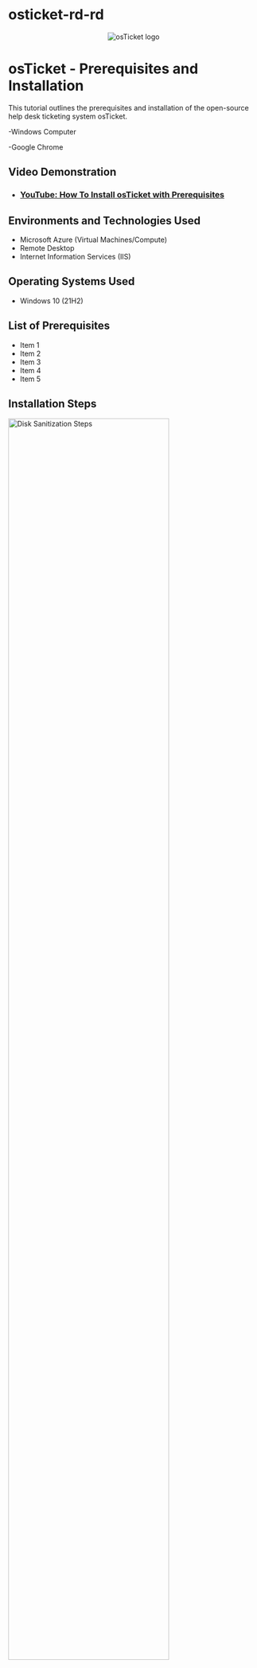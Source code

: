 # osticket-rd-rd

<p align="center">
<img src="https://i.imgur.com/Clzj7Xs.png" alt="osTicket logo"/>
</p>

<h1>osTicket - Prerequisites and Installation</h1>
This tutorial outlines the prerequisites and installation of the open-source help desk ticketing system osTicket.<br />

-Windows Computer

-Google Chrome

<h2>Video Demonstration</h2>

- ### [YouTube: How To Install osTicket with Prerequisites](https://www.youtube.com)

<h2>Environments and Technologies Used</h2>

- Microsoft Azure (Virtual Machines/Compute)
- Remote Desktop
- Internet Information Services (IIS)

<h2>Operating Systems Used </h2>

- Windows 10</b> (21H2)

<h2>List of Prerequisites</h2>

- Item 1
- Item 2
- Item 3
- Item 4
- Item 5




<h2>Installation Steps</h2>

<p>
<img src="https://i.imgur.com/DJmEXEB.png" height="80%" width="80%" alt="Disk Sanitization Steps"/>
</p>
<p>
<strong>Part 1 (Create Virtual Machine in Azure) </strong>
  
<strong>Create a Windows 10 Virtual Machine (VM) with 2-4 Virtual CPUs </strong> <br>

1) Type "portal.azure.com" in the url search bar, which should bring you to the Azure homepage and then click "Virtual Machines" (see screenshot)
![Screenshot 2024-05-19 120803](https://github.com/jaysixco/monitoring-traffic-rd/assets/160427311/3e38d2a9-6b4a-4191-8d7b-371ced1ae53d)

2) On the Virtual Machines page, click "+ Create" (in the left hand corner) and then click "Azure virtual machine" in the drop down menu (see screenshot)
![Screenshot 2024-05-19 121645](https://github.com/jaysixco/monitoring-traffic-rd/assets/160427311/1478bc17-d2e7-4b9e-9da5-d3f1a560becd)


4) For "Resource group *" - click "Create new" and then type whatever name you want <br>
   For "Virtual machine name *" - type whatever name you want <br>
   For "Region *" - Click any option that starts with ("US") <br>
   For "Availability Zone * - Leave it as "Zone 1"<br>
   For "Image *" - click "Windows 10 Pro, version 22H2 - x64 Gen2" <br>
   For "Size *" - Any option that has "2 vcpus" or "4 vcpus" <br>
   For "Username *" - whatever you want <br>
   For "Password *" - whatever you want <br>
   For "Confirm password *" - whatever you typed in previous step <br>
   For "Public inbound ports *" - "Allow selected ports" <br>
   For "Select inbound ports *" - "RDP (3389)" <br>
   Under "Licensing" check the box next to "I confirm I have an eligible Windows 10/11 license with multi-tenant hosting rights." <br>
   When you're done, cLick the blue button at the bottom that says "Review + create"
   An example of how the page should look like when done: <br>
   ![Full page 1](https://github.com/jaysixco/monitoring-traffic-rd/assets/160427311/24ba3f96-d158-43c7-a62b-2b8046d0ad02)
   ![Full page 2](https://github.com/jaysixco/monitoring-traffic-rd/assets/160427311/d0a69adc-1767-4477-824d-e83f8c83e24d)
   
6) Clicking "Review + create" from the previous step will bring you to this page. All you have to do is click the blue button that says "Create".
![Screenshot 2024-05-19 130702](https://github.com/jaysixco/monitoring-traffic-rd/assets/160427311/48b6672d-5ec0-46e2-b79e-4cdf45514bc8)

</p>
<br />

<p>
<img src="https://i.imgur.com/DJmEXEB.png" height="80%" width="80%" alt="Disk Sanitization Steps"/>
</p>
<p>
<strong> Part 2 (Installation) </strong>
  This part is super simple. What it mainly consists of is clicking and downloading things. 


<strong> A - Open Installation File Folder in VM </strong>

1) Log in to VM

2) Open Microsoft Edge, open new tab and paste this link: https://drive.google.com/drive/u/0/folders/1APMfNyfNzcxZC6EzdaNfdZsUwxWYChf6, which will bring you to this page that I will refer to from here on as the "Installation Files page": <br>
<img width="960" alt="Installation Files Page" src="https://github.com/jaysixco/osticket-rd-rd/assets/160427311/a8a64155-d6a0-4bbc-bbe7-0da0be3f145a">



<strong> B - Install / Enable IIS in Windows WITH
CGI and Common HTTP Features</strong>

Right click start menu (1) and Select "Run" (2) > <br>
<img width="485" alt="Start - Run" src="https://github.com/jaysixco/osticket-rd-rd/assets/160427311/11052743-ebe1-49f2-aad1-7973764c86df">
 <br>
Type control, then click "OK"> <br>
<img width="295" alt="control - ok" src="https://github.com/jaysixco/osticket-rd-rd/assets/160427311/b4fcb9fa-a555-45bd-8dcf-39b5e527555e">
<br>
Click "Programs" > <br>
<img width="590" alt="Programs" src="https://github.com/jaysixco/osticket-rd-rd/assets/160427311/7f9abe39-88a5-4e83-969e-eb8402f48a98">
<br>
Click "Turn Windows on/off" > <br>
<img width="590" alt="Windows on off" src="https://github.com/jaysixco/osticket-rd-rd/assets/160427311/dc049e7b-4395-41ad-96d0-c3f383a8e872">
<br>
Check "Internet Information Service" (1), then click the small plus sign next to it to expand it (2) > <br>
<img width="347" alt="Internet Information Service" src="https://github.com/jaysixco/osticket-rd-rd/assets/160427311/f22f6e37-369f-4c8e-a7b7-ca7303de2a71"> 
<br>
CLick small plus sign to Expand "World Wide Web Services" (1), Click small plus sign to Expand "Application Development Features" (2), then check box next to "CGI" (3) <br>
<img width="347" alt="image" src="https://github.com/jaysixco/osticket-rd-rd/assets/160427311/e1b92e80-305e-40d4-be5c-aa369a3c44a4">
<img width="347" alt="Check CGI" src="https://github.com/jaysixco/osticket-rd-rd/assets/160427311/3a9db1da-729b-423e-b01f-2f778bf4051e"> 
<br>
Scroll down a little bit and click small plus sign to Expand "Common HTTP Features", then make sure all the boxes are checked, then click "Ok". When done, Should look like this:
<img width="347" alt="Common HTTP Features" src="https://github.com/jaysixco/osticket-rd-rd/assets/160427311/254933bb-3f0a-4adc-9aff-6d8a74ce8cff">
<br>

<strong> C - From the Installation Files page, download and install PHP Manager for IIS (PHPManagerForIIS_V1.5.0.msi) </strong> <br>
1) Start at the Installation Files Page br>
<img width="960" alt="Installation Files Page" src="https://github.com/jaysixco/osticket-rd-rd/assets/160427311/b6d5539d-ddfc-435d-809e-791d073f8ac3">
<br>
2) Click PHP Manager's download button <br>
<img width="960" alt="PHP - download button" src="https://github.com/jaysixco/osticket-rd-rd/assets/160427311/9d7c8ae9-4d64-4dd3-9652-ada8132fbf3b">
<br>
3) If you see this popup, click "Download Anyway" <br>
<img width="422" alt="Click Downlo anyway" src="https://github.com/jaysixco/osticket-rd-rd/assets/160427311/d58e7fa0-0ea2-4393-88d7-4b63fe822f07">
<br>
4) Should see this in the upper right hand corner. Click "Open File" <br>
<img width="276" alt="Click Open File" src="https://github.com/jaysixco/osticket-rd-rd/assets/160427311/9ee52e6c-1eb1-45ef-9aed-a04577618c11">
<br>
5) On the Welcome page, click "Next"<br>
<img width="389" alt="Welcome - click next" src="https://github.com/jaysixco/osticket-rd-rd/assets/160427311/fc67f6cd-856c-4464-943c-ade23a2b6af5">
6) On the License Agreement page, click "I Agree" then click "Next" <br>
<img width="389" alt="LA - I agree" src="https://github.com/jaysixco/osticket-rd-rd/assets/160427311/4e75a8ae-a3e8-45d7-8a43-e0e6b411c0af">
7) On the Installation Complete page, click "Close<br>
<img width="389" alt="IC - close" src="https://github.com/jaysixco/osticket-rd-rd/assets/160427311/a8080585-1845-445b-a97d-32775c9cd103">

<br>

<strong> D - From the Installation Files page, download and install the Rewrite Module (rewrite_amd64_en-US.msi) </strong>
<br>
1) Start at the Installation Files Page br>
<img width="960" alt="Installation Files Page" src="https://github.com/jaysixco/osticket-rd-rd/assets/160427311/b6d5539d-ddfc-435d-809e-791d073f8ac3">
<br>
2) Click the download button <br>
<img width="960" alt="rewrite download button" src="https://github.com/jaysixco/osticket-rd-rd/assets/160427311/a2db8fbb-1104-447c-b9ff-99ce65e00260">
<br>
3) If you see this popup, click "Download Anyway" <br>
<img width="422" alt="rewrite - Click D anyway" src="https://github.com/jaysixco/osticket-rd-rd/assets/160427311/8c6528e5-6623-4d0f-a01f-4b13231bb69b">
<br>
4) Should see this in the upper right hand corner. Click "Open File" <br>
<img width="275" alt="rewrite - open file" src="https://github.com/jaysixco/osticket-rd-rd/assets/160427311/09a9bbc0-8470-4b09-b384-660042ebd1ec">
<br>
5) On the License Agreement Page, click the "I accept the terms in the LIcense Agreement" box, then click "Install" <img width="385" alt="rewrite - lic agrment page jic" src="https://github.com/jaysixco/osticket-rd-rd/assets/160427311/dd0e4442-6e26-4b78-99df-c8aa5d0fba63"> <br>
6) Then click the "Finish" button <img width="386" alt="rewrite - finish button" src="https://github.com/jaysixco/osticket-rd-rd/assets/160427311/87200cee-0c04-44ad-b37e-8ff25299d019"> <br>
<br>

<strong> E - Create the directory C:\PHP </strong>

Steps: <br>
File Explorer> <br>
<img width="960" alt="file explorer" src="https://github.com/jaysixco/osticket-rd-rd/assets/160427311/553498e5-4d5d-47cd-b446-6aa10879b0e1">
 <br>
Click "This PC" then click "C:" > <br>
<img width="590" alt="this pc - c" src="https://github.com/jaysixco/osticket-rd-rd/assets/160427311/71f2e5fa-6d63-4994-993b-27bc1c54e4b3">
 <br>
Right click white space, hover mouse over "New", click "Folder" > <br>
<img width="590" alt="right click new folder" src="https://github.com/jaysixco/osticket-rd-rd/assets/160427311/f7b83028-0a03-4131-a71c-6369199eac21">
<br>
Title it PHP <br>
<img width="590" alt="Title PHP" src="https://github.com/jaysixco/osticket-rd-rd/assets/160427311/68605cd9-6036-43d9-a598-55e81586de34">
<br>


<strong> F - From the Installation Files, download PHP 7.3.8 (php-7.3.8-nts-Win32-VC15-x86.zip) and unzip the contents into C:\PHP<br>
1) Start at the Installation Files Page br>
<img width="960" alt="Installation Files Page" src="https://github.com/jaysixco/osticket-rd-rd/assets/160427311/b6d5539d-ddfc-435d-809e-791d073f8ac3">
<br>
2) Click the PHP 7.3.8 download button <br>
<img width="958" alt="php 738 download button" src="https://github.com/jaysixco/osticket-rd-rd/assets/160427311/66fe2096-93b2-4e4c-ac87-483399934b2e">
<br>
3a) !! ATTENTION !! <br>
If this appears, choose to “Keep” the file: (add screenshot) </strong> <br>
3b) If you see this popup, click "Download Anyway" <br>
<img width="420" alt="738 download anyway" src="https://github.com/jaysixco/osticket-rd-rd/assets/160427311/1fc03d8c-cc37-4b72-a9b9-335de6c8fbd7">
<br>
4) Should see this in the upper right hand corner. Click "Open File" <br>
<img width="277" alt="php - open file" src="https://github.com/jaysixco/osticket-rd-rd/assets/160427311/fe99b301-2737-4cea-becc-a7149bf50044">
<br>
5) Click File Explorer (1), click "Downloads (2), right click "php-7.3.8..." (3), click "extract All" (4) <br>
<img width="644" alt="click extract all" src="https://github.com/jaysixco/osticket-rd-rd/assets/160427311/9c48071f-c146-4027-aa4d-74ff88469123">
<br>
6) click "Browse" <br>
<img width="441" alt="browse" src="https://github.com/jaysixco/osticket-rd-rd/assets/160427311/0d3b791c-8af7-43ee-bdc6-65fb83bc64ef">
<br>
7) click "This pc", scroll down, then double click "C:" <br>
<img width="470" alt="this pc - c" src="https://github.com/jaysixco/osticket-rd-rd/assets/160427311/e8f41dd1-21fc-40b8-a508-79a44ff4fe56">
 <br>
8) click "Select Folder" <br>
<img width="470" alt="select folder" src="https://github.com/jaysixco/osticket-rd-rd/assets/160427311/b90dee1a-94cc-4eaa-8900-4546ccaf6552">
<br>
9) click "Extract" <br>
<img width="441" alt="image" src="https://github.com/jaysixco/osticket-rd-rd/assets/160427311/ead0cada-1313-4168-b01c-456433b4a717">



<strong> G - From the Installation Files, download and install VC_redist.x86.exe. </strong> <br>
1) Start at the Installation Files Page br>
<img width="960" alt="Installation Files Page" src="https://github.com/jaysixco/osticket-rd-rd/assets/160427311/b6d5539d-ddfc-435d-809e-791d073f8ac3">
<br>
2) Click VC_redist's download button <br>
<img width="960" alt="vc - download button" src="https://github.com/jaysixco/osticket-rd-rd/assets/160427311/5ad2afeb-3aa2-4e90-bb9b-a57b65b6a9b5">
 <br>
3) If you see this popup, click "Download Anyway" <br>
<img width="421" alt="vc - download anyway" src="https://github.com/jaysixco/osticket-rd-rd/assets/160427311/4668bfb0-e290-428d-bbdb-0c01352dd6e7">
<br>
4) Should see this in the upper right hand corner. Click "Open File" <br>
<img width="274" alt="vc - open file" src="https://github.com/jaysixco/osticket-rd-rd/assets/160427311/9fd1a690-44ed-4103-8370-86177f6c2269">
<br>
5) On this page that pops up, click the box next to "I agree to..." then click "Install" <br>
<img width="360" alt="vc - click I agree  then install" src="https://github.com/jaysixco/osticket-rd-rd/assets/160427311/7a43f32c-df02-4deb-986b-78343541c6cf">
<br>
6) Click "Close" <br>
<img width="360" alt="vc - click close" src="https://github.com/jaysixco/osticket-rd-rd/assets/160427311/9f8d26df-355c-421c-a4ae-d432f89c3866">
<br>

<strong> H - From the Installation Files, download and install MySQL 5.5.62 (mysql-5.5.62-win32.msi) </strong> <br>
1) Start at the Installation Files Page br>
<img width="960" alt="Installation Files Page" src="https://github.com/jaysixco/osticket-rd-rd/assets/160427311/b6d5539d-ddfc-435d-809e-791d073f8ac3">
<br>
2) Click MySQL 5.5.62's download button <br>
<img width="960" alt="mysq's - download button" src="https://github.com/jaysixco/osticket-rd-rd/assets/160427311/20c3996f-f1bd-4062-9593-8fdcba7102c8">
<br>
3) If you see this popup, click "Download Anyway" <br>
<img width="420" alt="mysq - download anyway" src="https://github.com/jaysixco/osticket-rd-rd/assets/160427311/2d05aef6-a1e8-4099-83da-7c666b7b4344">
<br>
4) Should see this in the upper right hand corner. Click "Open File" <br>
<img width="275" alt="mysq - open file" src="https://github.com/jaysixco/osticket-rd-rd/assets/160427311/9da147fc-8738-4534-bd57-2924a8ed2b9d">
<br>
5) Welcome page, click "Next" <br>
<img width="386" alt="mysq - welcome page, click next" src="https://github.com/jaysixco/osticket-rd-rd/assets/160427311/47981e67-8301-473a-bfd4-5b9e89b31193">
<br>
6) License Agreement page, click "I accept the terms..." (1), then click "Next" (2) <br>
<img width="386" alt="mysq - I accept the terms, next" src="https://github.com/jaysixco/osticket-rd-rd/assets/160427311/cfeaa64e-bf0b-44a8-9041-458ca0f7725e">
<br>
7) Choose setup type page, click "Typical" <br>
<img width="386" alt="mysq - setup type, typical " src="https://github.com/jaysixco/osticket-rd-rd/assets/160427311/3c49f584-755d-4e1e-a841-e8f66af586d0">
<br>
8) Ready, click "Install" <br>
<img width="386" alt="ready, click Install" src="https://github.com/jaysixco/osticket-rd-rd/assets/160427311/15f14e4b-6300-4056-aeb0-48843f7abcd1">
<br>
9) Completed. Click "Finish"
<img width="386" alt="Completed, click Finish" src="https://github.com/jaysixco/osticket-rd-rd/assets/160427311/703deaf1-4f0e-4ad4-a503-0f226300cb43">
<br>
10) Instant Configuration page, click "Next"
<img width="374" alt="instance config, click next" src="https://github.com/jaysixco/osticket-rd-rd/assets/160427311/cea6bebc-0f15-4302-9336-9f4cacef2799">
<br>
11) Click "Standard Configuation", then click "Next"
<img width="374" alt="standard, click next" src="https://github.com/jaysixco/osticket-rd-rd/assets/160427311/325a05b7-bd6c-4543-baee-06e1305e4788">
<br>
12) Window Options page, click "Next"
<img width="374" alt="Window options, click next" src="https://github.com/jaysixco/osticket-rd-rd/assets/160427311/6069643a-5d34-4018-8dae-3675b6bd6158">
<br>
13) Type a password, then click "Next"
<img width="374" alt="type password, click next" src="https://github.com/jaysixco/osticket-rd-rd/assets/160427311/db02e606-9eee-41df-bdcf-88d399a610bb">
<br>
14) Ready to execute page, click "Execute"
<img width="374" alt="ready to eecute page, click execute" src="https://github.com/jaysixco/osticket-rd-rd/assets/160427311/04b4dd5a-a2a0-42cd-89b6-bc8d4cfad443">
<br>
15) When that's done, press "Finish"
<img width="374" alt="When that's done, press finish" src="https://github.com/jaysixco/osticket-rd-rd/assets/160427311/a490cc84-a903-49cb-af3a-fde517948a0a">
<br>

<strong> I - Open IIS as an Admin and Register PHP </strong>

1) Type IIS in start menu search box(1), click "Run as administrator" (2) <br>
<img width="588" alt="IIS, run as admin" src="https://github.com/jaysixco/osticket-rd-rd/assets/160427311/044c166a-6400-41f9-b421-3719bd8eac99">
<br>  
2) Double click "PHP Manager" >
<img width="709" alt="double click PHP manager" src="https://github.com/jaysixco/osticket-rd-rd/assets/160427311/94c4f761-1d7b-47fa-9d06-260f9d6599bb">
<br>
3) Click "Register new PHP" >
<img width="709" alt="click Register new PHP version" src="https://github.com/jaysixco/osticket-rd-rd/assets/160427311/d19d2157-9025-48a5-99e0-a61a5433dbc5">
<br>
4) Click the three dots >
<img width="381" alt="click the three dots" src="https://github.com/jaysixco/osticket-rd-rd/assets/160427311/e64bf95d-a016-425c-866f-8ebfff7ee377">
<br>
5) Scroll down, click "php.cgi", then click "Open">
<img width="470" alt="scroll down, click php-cgi, then click Open" src="https://github.com/jaysixco/osticket-rd-rd/assets/160427311/3a123142-95e1-4567-b5cc-55cb5862f9b1">
<br>
6) Click "Ok" <br>
<img width="381" alt="click Ok" src="https://github.com/jaysixco/osticket-rd-rd/assets/160427311/d2ba1fc0-b098-4a52-bc48-c4744caba754">
<br>

<strong> J - Reload IIS (Open IIS, Stop and Start the server) </strong> <br>
1) Press Back to get to IIS Manager page
<img width="709" alt="press back to get to main homepage" src="https://github.com/jaysixco/osticket-rd-rd/assets/160427311/a0ad6313-a268-48d8-af1b-1035d6d3654c">
<br>
2) Click "Stop"
<img width="709" alt="click Stop" src="https://github.com/jaysixco/osticket-rd-rd/assets/160427311/97f93bec-cf49-4e74-bddf-eb4a00e95e02">
<br>
3) Click "Start"
<img width="709" alt="click Start" src="https://github.com/jaysixco/osticket-rd-rd/assets/160427311/3b90c9a2-f697-4695-a3ee-c46b26fcc6c1">
<Br>

<strong> K - Download and Install osTicket v1.15.8 from the Installation Files Folder </strong><br>
1) Start at the Installation Files Page br>
<img width="960" alt="Installation Files Page" src="https://github.com/jaysixco/osticket-rd-rd/assets/160427311/b6d5539d-ddfc-435d-809e-791d073f8ac3">
<br>
2) Click osTicket's download button <br>
<img width="959" alt="os- download button (1)" src="https://github.com/jaysixco/osticket-rd-rd/assets/160427311/1ed3c896-e59e-4258-9773-15428f2692d8">
 <br>
3) If you see this popup, click "Download Anyway" <br>
<img width="421" alt="os - download anyway (2)" src="https://github.com/jaysixco/osticket-rd-rd/assets/160427311/ae261aaf-d3dd-455b-8dc6-336480722220">
<br>
4) Should see this in the upper right hand corner. Click "Open File" <br>
<img width="275" alt="os - open file (3)" src="https://github.com/jaysixco/osticket-rd-rd/assets/160427311/7cd3eb08-d7d7-44a8-989d-4fc82c455f97">
<br>
5) You should see this:<img width="425" alt="os - should see this (4)" src="https://github.com/jaysixco/osticket-rd-rd/assets/160427311/f1def380-6770-4f46-be47-3259a2a64ff3">
<br>
6) Right click File Explorer Icon (1), then click "File Explorer" (2) <img width="192" alt="right click file explorer icon, click file explorer (5)" src="https://github.com/jaysixco/osticket-rd-rd/assets/160427311/f221bf84-4465-413f-9237-aabe34360ff2">
<br>
7) Click "This Pc", scroll down, then double click "Windows (C:)"<img width="425" alt="this pc - then click C" src="https://github.com/jaysixco/osticket-rd-rd/assets/160427311/5411fa3e-2c7b-43ac-bdf5-a08c18e29da9">
<br>
8) Double click "inetpub" <img width="425" alt="dub click inetpub" src="https://github.com/jaysixco/osticket-rd-rd/assets/160427311/5725624a-6a70-4313-9be6-56b7ddcda85e">
<br>
9) Double click "wwwroot" <img width="425" alt="dub click wwwroot" src="https://github.com/jaysixco/osticket-rd-rd/assets/160427311/eb60ad97-e977-4f27-9d90-45f19e82d303">
<br>
10) Open the "osTicket" folder next to the "wwwroot" folder so they're side by side, like this: <img width="869" alt="side by side" src="https://github.com/jaysixco/osticket-rd-rd/assets/160427311/5dbf1001-dc33-4e64-97f8-a5c6488cac57">
<br>
11) Click "upload" and drag it over the "wwwroot" folder. <br>
12) In the "wwwroot" folder, right click "upload", then click "Rename" <img width="425" alt="right click upload, then click rename" src="https://github.com/jaysixco/osticket-rd-rd/assets/160427311/4d654854-76d4-4290-9a91-ea0e68cf7b4f">
<br>
13) Type "osTicket" then hit enter <img width="425" alt="type osTicket then hit enter" src="https://github.com/jaysixco/osticket-rd-rd/assets/160427311/615dc790-3efc-440f-a571-4a90ed6994ea">
<br>

<strong> L - Reload IIS (Open IIS, Stop and Start the server) </strong> <br>
1) Open the IIS Manager page
<img width="709" alt="IIS manger homepage" src="https://github.com/jaysixco/osticket-rd-rd/assets/160427311/5bdd5ea3-e349-48a8-a15b-7f5712f62b82">
<br>
2) Click "Stop"
<img width="709" alt="click Stop" src="https://github.com/jaysixco/osticket-rd-rd/assets/160427311/97f93bec-cf49-4e74-bddf-eb4a00e95e02">
<br>
3) Click "Start"
<img width="709" alt="click Start" src="https://github.com/jaysixco/osticket-rd-rd/assets/160427311/3b90c9a2-f697-4695-a3ee-c46b26fcc6c1">
<Br>
4) Double click "Sites" (1), double click "Default Web Site" (2), click "osTicket" (3), click "Browse *:80 (http)" (4)  <br>
<img width="709" alt="sites to browse 80" src="https://github.com/jaysixco/osticket-rd-rd/assets/160427311/3cbe4ede-bfa0-4ff6-b474-e0d1cd9bf922">
<br>
5) This page should pop up: <img width="960" alt="image" src="https://github.com/jaysixco/osticket-rd-rd/assets/160427311/ddbf15ae-5f54-429a-8554-7cfff92588c7">
<br>


<strong> N - Enable extensions  </strong> <br>
Go back to the osTicket IIS page (sites -> Default -> osTicket) and double-click PHP Manager <img width="709" alt="sites to browse 80" src="https://github.com/jaysixco/osticket-rd-rd/assets/160427311/abba92c8-0c38-446e-ba85-e42205b852a8">
<br>
Scroll down and click “Enable or disable an extension” <img width="709" alt="enable extensions" src="https://github.com/jaysixco/osticket-rd-rd/assets/160427311/f96a9b0f-0f05-4f0e-b8b3-233371d318db">
<br>
Enable: php_imap.dll by clicking the name (1), then clicking "Enable" (2) <img width="709" alt="enable imap" src="https://github.com/jaysixco/osticket-rd-rd/assets/160427311/73ccc489-7f83-4bc8-ba81-3a6c58551cae">
<br>
Enable: php_intl.dll by clicking the name (1), then clicking "Enable" (2) <img width="709" alt="enable intl" src="https://github.com/jaysixco/osticket-rd-rd/assets/160427311/98e683a0-0452-4451-b3c8-ed5aac87d963">
<br>
Enable: php_opcache.dll by clicking the name (1), then clicking "Enable" (2) <img width="709" alt="enable opcache" src="https://github.com/jaysixco/osticket-rd-rd/assets/160427311/dc076b6e-ff99-4aa5-8539-c42e2f96224b">
<br>
Pull up this page up again <img width="960" alt="image" src="https://github.com/jaysixco/osticket-rd-rd/assets/160427311/ddbf15ae-5f54-429a-8554-7cfff92588c7"> <br>
and scroll down <img width="461" alt="scroll down" src="https://github.com/jaysixco/osticket-rd-rd/assets/160427311/43195d16-9771-41b3-9ba3-53047b59de31">
<br>
Hit refresh, observe the changes <img width="463" alt="changes" src="https://github.com/jaysixco/osticket-rd-rd/assets/160427311/79c0a47f-9af2-4d00-b8c3-93276efee9b5">
<br>

<strong> O - Rename: ost-config.php
From: C:\inetpub\wwwroot\osTicket\include\ost-sampleconfig.php
To: C:\inetpub\wwwroot\osTicket\include\ost-config.php</strong> <br>

1) Open File Explorer
2) Click "This Pc", scroll down, then double click "Windows (C:)"<img width="425" alt="this pc - then click C" src="https://github.com/jaysixco/osticket-rd-rd/assets/160427311/5411fa3e-2c7b-43ac-bdf5-a08c18e29da9">
<br>
3) Double click "inetpub" <img width="425" alt="dub click inetpub" src="https://github.com/jaysixco/osticket-rd-rd/assets/160427311/5725624a-6a70-4313-9be6-56b7ddcda85e">
<br>
4) Double click "wwwroot" <img width="425" alt="dub click wwwroot" src="https://github.com/jaysixco/osticket-rd-rd/assets/160427311/eb60ad97-e977-4f27-9d90-45f19e82d303">
<br>
5) Double click "osTicket" <img width="425" alt="dub click osTicket" src="https://github.com/jaysixco/osticket-rd-rd/assets/160427311/749984e2-7c24-411b-b804-6f9b64761018">
<br>
6) Double click "include" <img width="425" alt="dub click include" src="https://github.com/jaysixco/osticket-rd-rd/assets/160427311/10790f42-b071-4e24-8eed-03eae78934d0">
<br>
7) Scroll down, right click "ost-sampleconfig.php", then click "Rename" <img width="425" alt="right click sample click rename" src="https://github.com/jaysixco/osticket-rd-rd/assets/160427311/c8aaf1a5-6695-48d5-8aed-2102ef891c8e">
<br>
8) Type "ost-config.php" then hit enter <img width="425" alt="Rename to ost-config php" src="https://github.com/jaysixco/osticket-rd-rd/assets/160427311/27dfd762-3f53-475f-a895-0b66ac0890e8">
<br>

<strong> P - Assign Permissions: ost-config.php</strong> <br>
1) Right click "ost-config.php" then click "Properties"> <img width="425" alt="right click, then click Properties" src="https://github.com/jaysixco/osticket-rd-rd/assets/160427311/a024291f-55dd-495a-b3f8-4b99c5bc44e4">
<br>
2) Click "Security" tab, then click "Advanced"> <img width="272" alt="click Security Tab, then click Advanced" src="https://github.com/jaysixco/osticket-rd-rd/assets/160427311/65c64323-e042-41fd-bff0-7ae6ac8fafe1">
<br>
3) Click "Disable Inheritance"> <img width="575" alt="Click Disable Inheritance" src="https://github.com/jaysixco/osticket-rd-rd/assets/160427311/8b3ce28b-5c5c-47e1-9f55-0ad5eb694d8f">
<br>
4) Click "Remove all..."> <img width="397" alt="Click Remove all" src="https://github.com/jaysixco/osticket-rd-rd/assets/160427311/6dee7181-e684-442a-8233-4d523b500f2c">
<br>
5) Click "Add"> <img width="575" alt="Click Add" src="https://github.com/jaysixco/osticket-rd-rd/assets/160427311/f7d1405a-2bb5-4ec5-b0a9-e4768aa37584">
<br>
6) Click "Select a principal"> <img width="688" alt="Click Select a principal" src="https://github.com/jaysixco/osticket-rd-rd/assets/160427311/153aa6b3-c5ea-4fe1-89f6-f2382bf8ab2f">
<br>
7) Type "everyone" (1) click "Check Names" (2), and then click "Ok" > <img width="342" alt="Type everyone then click Check Names" src="https://github.com/jaysixco/osticket-rd-rd/assets/160427311/0b57bfb6-0362-4fb7-8305-d62b2f25f172">
<br>
8) Click "Full Control" box (all boxes should automatically become checked, if not: check them) then click "OK" > <img width="688" alt="Click Full Control box" src="https://github.com/jaysixco/osticket-rd-rd/assets/160427311/f177e7d4-961d-4fd9-9e88-c585f4ff4bbd">
<br>
9) Click "Apply"(1) then click "OK" (2) <img width="575" alt="Click Apply then click Ok" src="https://github.com/jaysixco/osticket-rd-rd/assets/160427311/bc1c134d-2879-49f9-bbc4-aeb54058f909">
<br>
10) On this page, click "Ok" <img width="272" alt="On this page, click Ok" src="https://github.com/jaysixco/osticket-rd-rd/assets/160427311/66259056-b1a8-46fc-80ca-77241cd03c29">
<br>

<strong> S - Continue Setting up osTicket in the browser (click Continue) </strong>
1) Pull up this page again <img width="960" alt="image" src="https://github.com/jaysixco/osticket-rd-rd/assets/160427311/ddbf15ae-5f54-429a-8554-7cfff92588c7"> <br>
2) Scroll down and click "Continue" <br>
<img width="463" alt="changes" src="https://github.com/jaysixco/osticket-rd-rd/assets/160427311/79c0a47f-9af2-4d00-b8c3-93276efee9b5">
<br>
<br>

For the "osTicket Basic Installation" page, fill out the information below to continue your osTicket installation. All fields are required. <br>
This is a template of what I did. All the info is fake. Just replace "Jay" with whatever you want, and type whatever password you want. **Don't forget the username and password you picked!**  <br>
Help desk name: Jay HelpDesk <br>
Default email: jay@helper.com <br>
First name: Jay <br>
Last name: Jay <br>
Email: jay@gmail.com <br>
username: jay <br>
password: Password1 <br>
Retype password: Password1 <br>
<img width="553" alt="Basic Install page" src="https://github.com/jaysixco/osticket-rd-rd/assets/160427311/16623b3a-3ab8-4a25-9700-90783410253a">
<br>
<br>

</strong> After you fill in the above, scroll down until you see **Database Settings**<br>
<img width="557" alt="db settings" src="https://github.com/jaysixco/osticket-rd-rd/assets/160427311/24168ac5-6043-4e7e-bccf-e24ca383fda4">


T - Before we can fill out "Database Settings" section, we have to download and install HeidiSQL. <br>
1) Open a new tab
2) Paste this link: https://www.heidisql.com/installers/HeidiSQL_12.3.0.6589_Setup.exe
3) Click "Open File" <img width="273" alt="heidi - open File" src="https://github.com/jaysixco/osticket-rd-rd/assets/160427311/ddfa3abc-f9d4-42c6-86bf-5c7506ac820f"> <br>
4) License Agreement page, click "I accept the agreement", then click "Next" <img width="449" alt="lic ag- I accept, then click next (1)" src="https://github.com/jaysixco/osticket-rd-rd/assets/160427311/71672299-2874-41dc-af2f-8ad9ad471850">
<br>
5) Destination Location page, click "Next" <img width="449" alt="On Destination Location page, click Next (2)" src="https://github.com/jaysixco/osticket-rd-rd/assets/160427311/015dee56-e394-44e3-9069-5cfb6fc41370">
<br>
6) Start Menu Folder Page, click "Next" <img width="449" alt="Start Menu Folder Page, click Next" src="https://github.com/jaysixco/osticket-rd-rd/assets/160427311/03a84e09-7962-4895-9b1a-b1b311b52320">
<br>
7) Additional Tasks page, click "Next" <img width="449" alt="Additional Tasks Page, click Next (3)" src="https://github.com/jaysixco/osticket-rd-rd/assets/160427311/4f96a78b-7b9b-4628-bcb5-62500656c016">
<br>
8) Ready to Install page, click "Install" <img width="449" alt="Ready to Install page, click Install (4)" src="https://github.com/jaysixco/osticket-rd-rd/assets/160427311/17c8a196-a80d-418f-b578-a161f1ac15c6">
<br>
9) Click "Finish" <img width="449" alt="Click Finish (5)" src="https://github.com/jaysixco/osticket-rd-rd/assets/160427311/7190c10d-85e7-4753-b4a3-f0f4fb8b91d1">
<br>
10) Click "Skip" <img width="290" alt="Click Skip (6)" src="https://github.com/jaysixco/osticket-rd-rd/assets/160427311/20ec93a6-da36-42a4-a833-81d0e81600b9">
<br>
11) Click "New' <img width="515" alt="Click New (7)" src="https://github.com/jaysixco/osticket-rd-rd/assets/160427311/31680866-b1bf-4885-bf07-7b2bdcf18167">
<br>
12) Type a password, then click "Open" <img width="515" alt="Type a password (8)" src="https://github.com/jaysixco/osticket-rd-rd/assets/160427311/09a3634b-5a22-4795-b9e0-c3412de97578">
<br>
13) Right click any part of the white space in the sidebar, hover over "Create new", and click "Database" <img width="703" alt="Right click white space in side bar, hover create new, click Database (8)" src="https://github.com/jaysixco/osticket-rd-rd/assets/160427311/6cf76f06-02db-4064-ac47-9f9400ab3f11">
<br>
14) Type "osTicket" then click "Ok" <img width="239" alt="Type osTicket (9), then click Ok" src="https://github.com/jaysixco/osticket-rd-rd/assets/160427311/f063fe74-7431-4606-8f9c-d57c2e9c80d2">
<br>
<br>


<strong> U - Now you can go back to os Basic Installation page and finish filling out "Database Settings" section </strong> <br>
MySQL Database: osTicket <br>
MySQL Username: root <br>
MySQL Password: Password1 (or whatever password you created in Step 12) <br>
After you fill in the section, click “Install Now!” <img width="462" alt="Database settings section filled in, then click Install Now" src="https://github.com/jaysixco/osticket-rd-rd/assets/160427311/50cd33c8-7161-430f-992a-4a07635287ab"> <br>


Congratulations, hopefully it is installed with no errors! <br>
<img width="552" alt="image" src="https://github.com/jaysixco/osticket-rd-rd/assets/160427311/3e6b14da-4776-40fd-b08d-ad851b3a7c05">

Browse to your help desk login page: http://localhost/osTicket/scp/login.php

End Users osTicket URL:
http://localhost/osTicket/ 

<strong> Clean up </strong><br>
Delete: C:\inetpub\wwwroot\osTicket\setup

1) Open File Explorer
2) Click "This Pc", scroll down, then double click "Windows (C:)"<img width="425" alt="this pc - then click C" src="https://github.com/jaysixco/osticket-rd-rd/assets/160427311/5411fa3e-2c7b-43ac-bdf5-a08c18e29da9">
<br>
3) Double click "inetpub" <img width="425" alt="dub click inetpub" src="https://github.com/jaysixco/osticket-rd-rd/assets/160427311/5725624a-6a70-4313-9be6-56b7ddcda85e">
<br>
4) Double click "wwwroot" <img width="425" alt="dub click wwwroot" src="https://github.com/jaysixco/osticket-rd-rd/assets/160427311/eb60ad97-e977-4f27-9d90-45f19e82d303">
<br>
5) Double click "osTicket" <img width="425" alt="dub click osTicket" src="https://github.com/jaysixco/osticket-rd-rd/assets/160427311/749984e2-7c24-411b-b804-6f9b64761018">
<br>
6) Click "setup", right click it, then click "Delete" <img width="425" alt="right click setup, then click delete" src="https://github.com/jaysixco/osticket-rd-rd/assets/160427311/e7333446-66d0-4c4c-a229-fde246707b8d">
<br>


<strong>Set Permissions to “Read” only: C:\inetpub\wwwroot\osTicket\include\ost-config.php </strong> <br>
1) Open File Explorer
2) Click "This Pc", scroll down, then double click "Windows (C:)"<br>
<img width="425" alt="this pc - then click C" src="https://github.com/jaysixco/osticket-rd-rd/assets/160427311/5411fa3e-2c7b-43ac-bdf5-a08c18e29da9">
<br>
3) Double click "inetpub" <br>
<img width="425" alt="dub click inetpub" src="https://github.com/jaysixco/osticket-rd-rd/assets/160427311/5725624a-6a70-4313-9be6-56b7ddcda85e">
<br>
4) Double click "wwwroot" <br>
<img width="425" alt="dub click wwwroot" src="https://github.com/jaysixco/osticket-rd-rd/assets/160427311/eb60ad97-e977-4f27-9d90-45f19e82d303">
<br>
5) Double click "osTicket" <br>
<img width="425" alt="dub click osTicket" src="https://github.com/jaysixco/osticket-rd-rd/assets/160427311/749984e2-7c24-411b-b804-6f9b64761018">
<br>
6) Double click "include> <br>
<img width="425" alt="double click include" src="https://github.com/jaysixco/osticket-rd-rd/assets/160427311/fd3afa7b-b44c-430c-b44e-cd03debb8a59">
<br>
7) Scroll down, click "ost-config.php", then right click it and click "Properties"> <br>
<img width="425" alt="scroll down, right click ost, click Properties (2)" src="https://github.com/jaysixco/osticket-rd-rd/assets/160427311/1fc505eb-933d-4a86-aa8b-48d8135a8bcd">
<br>
8) Click "Security" tab, then click "Advanced"> <br>
<img width="272" alt="click Security tab, click Advanced" src="https://github.com/jaysixco/osticket-rd-rd/assets/160427311/529c2f8c-57c8-4181-a076-4b14ba48eb5d">
<br>
9) Click "Everyone", then click "Edit" <br>
<img width="575" alt="click Everyone, then click Edit (4)" src="https://github.com/jaysixco/osticket-rd-rd/assets/160427311/a245b1a1-eb9e-4b06-8661-d0158ebc11e7"><br>
10) Uncheck "Modify", uncheck "Write", then click "OK" <br>
<img width="688" alt="Uncheck Modify, then uncheck Write, then click Ok" src="https://github.com/jaysixco/osticket-rd-rd/assets/160427311/7e4ce5c0-e2ca-4e62-9418-dd9a2c97e830">
<br>
11) Click "Apply", then click "Ok" <br>
<img width="575" alt="Click Apply, click Ok (after Modify)" src="https://github.com/jaysixco/osticket-rd-rd/assets/160427311/0bdf4614-4a0d-4da8-a4dc-533c24344d52">
<br>
12) Click "Ok" <br>
<img width="272" alt="Click Ok (final one)" src="https://github.com/jaysixco/osticket-rd-rd/assets/160427311/80ab5763-a202-4d2a-bca0-84cdc9565315">
<br>
<br>
<br>

